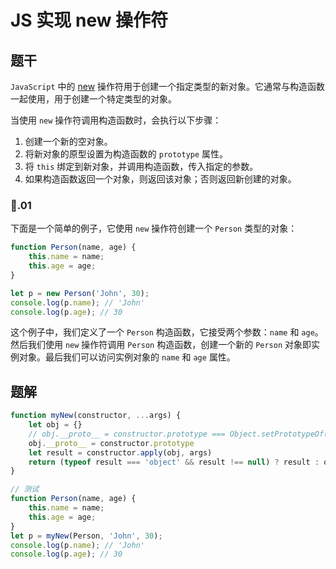 # JS 实现 new 操作符

## 题干

`JavaScript` 中的 [new](https://developer.mozilla.org/zh-CN/docs/Web/JavaScript/Reference/Operators/new) 操作符用于创建一个指定类型的新对象。它通常与构造函数一起使用，用于创建一个特定类型的对象。

当使用 `new` 操作符调用构造函数时，会执行以下步骤：

1. 创建一个新的空对象。
2. 将新对象的原型设置为构造函数的 `prototype` 属性。
3. 将 `this` 绑定到新对象，并调用构造函数，传入指定的参数。
4. 如果构造函数返回一个对象，则返回该对象；否则返回新创建的对象。

### 🌰.01

下面是一个简单的例子，它使用 `new` 操作符创建一个 `Person` 类型的对象：

```js
function Person(name, age) {
    this.name = name;
    this.age = age;
}

let p = new Person('John', 30);
console.log(p.name); // 'John'
console.log(p.age); // 30
```
这个例子中，我们定义了一个 `Person` 构造函数，它接受两个参数：`name` 和 `age`。然后我们使用 `new` 操作符调用 `Person` 构造函数，创建一个新的 `Person` 对象即实例对象。最后我们可以访问实例对象的 `name` 和 `age` 属性。


## 题解

```js
function myNew(constructor, ...args) {
    let obj = {}
    // obj.__proto__ = constructor.prototype === Object.setPrototypeOf(obj, constructor.prototype)
    obj.__proto__ = constructor.prototype
    let result = constructor.apply(obj, args)
    return (typeof result === 'object' && result !== null) ? result : obj
}

// 测试
function Person(name, age) {
    this.name = name;
    this.age = age;
}
let p = myNew(Person, 'John', 30);
console.log(p.name); // 'John'
console.log(p.age); // 30
```